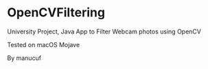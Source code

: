 # OpenCVFiltering
University Project, Java App to Filter Webcam photos using OpenCV

Tested on macOS Mojave

By manucuf
